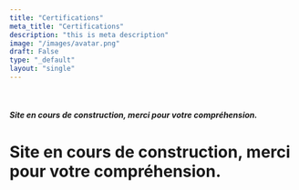 ```yaml
---
title: "Certifications"
meta_title: "Certifications"
description: "this is meta description"
image: "/images/avatar.png"
draft: False
type: "_default"
layout: "single"
---
```

<br>
<h5>Site en cours de construction, merci pour votre compréhension.</h5>

<h1>Site en cours de construction, merci pour votre compréhension.</h1>